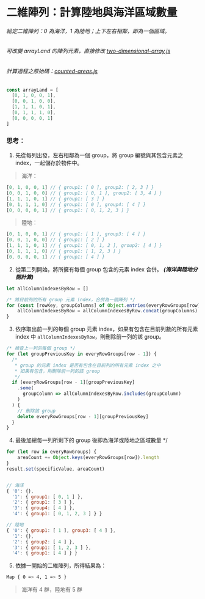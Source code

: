 # 二維陣列：計算陸地與海洋區域數量

###### 給定二維陣列：0 為海洋，1 為陸地；上下左右相鄰，即為一個區域。
###### 可改變 arrayLand 的陣列元素，直接修改 [two-dimensional-array.js](../master/two-dimensional-array.js)
###### 計算過程之原始碼：[counted-areas.js](../master/counted-areas.js)

```javascript
const arrayLand = [
  [0, 1, 0, 0, 1],
  [0, 0, 1, 0, 0],
  [1, 1, 1, 0, 1],
  [0, 1, 1, 1, 0],
  [0, 0, 0, 0, 1]
]
```

### 思考：

1. 先從每列出發，左右相鄰為一個 group，將 group 編號與其包含元素之 index，一起儲存於物件中。

> 海洋：
```javascript
[0, 1, 0, 0, 1] // { group1: [ 0 ], group2: [ 2, 3 ] }
[0, 0, 1, 0, 0] // { group1: [ 0, 1 ], group2: [ 3, 4 ] }
[1, 1, 1, 0, 1] // { group1: [ 3 ] }
[0, 1, 1, 1, 0]	// { group1: [ 0 ], group4: [ 4 ] }
[0, 0, 0, 0, 1] // { group1: [ 0, 1, 2, 3 ] }
```

> 陸地：
```javascript
[0, 1, 0, 0, 1] // { group1: [ 1 ], group3: [ 4 ] }
[0, 0, 1, 0, 0] // { group1: [ 2 ] }
[1, 1, 1, 0, 1] // { group1: [ 0, 1, 2 ], group2: [ 4 ] }
[0, 1, 1, 1, 0]	// { group1: [ 1, 2, 3 ] }
[0, 0, 0, 0, 1] // { group1: [ 4 ] }
```

2. 從第二列開始，將所擁有每個 group 包含的元素 index 合併。 ***(海洋與陸地分開計算)***
```javascript
let allColumnIndexesByRow = []

/* 將目前列的所有 group 元素 index，合併為一個陣列 */
for (const [rowKey, groupColumns] of Object.entries(everyRowGroups[row]) {
	allColumnIndexesByRow = allColumnIndexesByRow.concat(groupColumns)
}
```

3. 依序取出前一列的每個 group 元素 index，如果有包含在目前列數的所有元素 index 中 `allColumnIndexesByRow`，則刪除前一列的該 group。
```javascript
/* 檢查上一列的每個 group */
for (let groupPreviousKey in everyRowGroups[row - 1]) {
  /*
   * group 的元素 index 是否有包含在目前列的所有元素 index 之中
   * 如果有包含，則刪除前一列的該 group
   */
  if (everyRowGroups[row - 1][groupPreviousKey]
    .some(
      groupColumn => allColumnIndexesByRow.includes(groupColumn)
    )
  ) {
    // 刪除該 group
    delete everyRowGroups[row - 1][groupPreviousKey]
  }
}
```

4. 最後加總每一列所剩下的 group 後即為海洋或陸地之區域數量 */
```javascript
for (let row in everyRowGroups) {
	areaCount += Object.keys(everyRowGroups[row]).length
}
result.set(specificValue, areaCount)


// 海洋
{ '0': {},
  '1': { group1: [ 0, 1 ] },
  '2': { group1: [ 3 ] },
  '3': { group4: [ 4 ] },
  '4': { group1: [ 0, 1, 2, 3 ] } }

// 陸地
{ '0': { group1: [ 1 ], group3: [ 4 ] },
  '1': {},
  '2': { group2: [ 4 ] },
  '3': { group1: [ 1, 2, 3 ] },
  '4': { group1: [ 4 ] } }
```

5. 依據一開始的二維陣列，所得結果為：
```bash
Map { 0 => 4, 1 => 5 }
```
> 海洋有 4 群，陸地有 5 群
